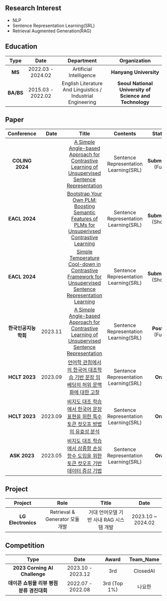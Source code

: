 ##  Research Interest 
   *  NLP
   *  Sentence Representation Learning(SRL)
   *  Retrieval Augmented Generation(RAG)

## Education

| **Type** | **Date** | **Department** | **Organization** |
|:--------:|:--------:|:--------:|:--------:|
| **MS** | 2022.03 - 2024.02 | Artificial Intelligence |	**Hanyang University** |
| **BA/BS** |	2015.03 - 2022.02 |	English Literature And Linguistics / Industrial Engineering |	**Seoul National University of Science and Technology** |

##  Paper

| **Conference** | **Date** | **Title** |**Contents** | **Status** |
|:--------:|:--------:|:--------:|:--------:|:--------:|
| **COLING 2024** |  | [A Simple Angle-based Approach for Contrastive Learning of Unsupervised Sentence Representation]() | Sentence Representation Learning(SRL) | **Submitted** (Full)|
| **EACL 2024** |  | [Bootstrap Your Own PLM: Boosting Semantic Features of PLMs for Unsuperivsed Contrastive Learning]() | Sentence Representation Learning(SRL) | **Submitted** (Short)|
| **EACL 2024** |  | [Simple Temperature Cool-down in Contrastive Framework for Unsupervised Sentence Representation Learning]() | Sentence Representation Learning(SRL) | **Submitted** (Short)|
| **한국인공지능학회** | 2023.11 | [A Simple Angle-based Approach for Contrastive Learning of Unsupervised Sentence Representation]() | Sentence Representation Learning(SRL) | **Poster** (Full)|
| **HCLT 2023** | 2023.09 | [언어학 관점에서의 한국어 대조학습 기반 문장 임베딩의 허위 문맥화에 대한 고찰]() | Sentence Representation Learning(SRL) | **Oral** |
| **HCLT 2023** | 2023.09 | [비지도 대조 학습에서 한국어 문장 표현을 위한 특수 토큰 컷오프 방법의 유효성 분석]() | Sentence Representation Learning(SRL) | **Oral** |
| **ASK 2023** | 2023.05 | [비지도 대조 학습에서 삼중항 손실 함수 도입을 위한 토큰 컷오프 기반 데이터 증강 기법]() | Sentence Representation Learning(SRL) | **Oral** |

##  Project

| **Project** | **Role** | **Title** |**Date** |
|:--------:|:--------:|:--------:|:--------:|
| **LG Electronics** | Retrieval & Generator 모듈 개발 | 거대 언어모델 기반 사내 RAG 시스템 개발 | 2023.10 ~ 2024.02 |

##  Competition

| **Type** | **Date** | **Award** | **Team_Name** |
|:--------:|:--------:|:--------:|:--------:|
| **2023 Corning AI Challenge** | 2023.10 - 2023.12 | 3rd | ClosedAI |
| **데이콘 쇼핑몰 리뷰 평점 분류 경진대회** | 2022.07 - 2022.08 | 3rd (Top 1%) | 나요한 |
